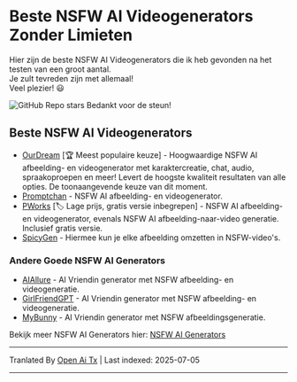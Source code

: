 # Beste NSFW AI Videogenerators Zonder Limieten

Hier zijn de beste NSFW AI Videogenerators die ik heb gevonden na het testen van een groot aantal. \
Je zult tevreden zijn met allemaal!\
Veel plezier! 😃 

![GitHub Repo stars](https://img.shields.io/github/stars/nsfw-ai-video-generator/nsfw-ai-video-generator-no-limit?style=social)
Bedankt voor de steun!

## Beste NSFW AI Videogenerators

* [OurDream](https://ourdream.ai/create/?ref=nsfwgenxyz) [🏆 Meest populaire keuze] - Hoogwaardige NSFW AI afbeelding- en videogenerator met karaktercreatie, chat, audio, spraakoproepen en meer! Levert de hoogste kwaliteit resultaten van alle opties. De toonaangevende keuze van dit moment.
* [Promptchan](https://nsfwgen.xyz/promptchan) - NSFW AI afbeelding- en videogenerator. 
* [PWorks](https://nsfwgen.xyz/pornworks) [🏷️ Lage prijs, gratis versie inbegrepen] - NSFW AI afbeelding- en videogenerator, evenals NSFW AI afbeelding-naar-video generatie. Inclusief gratis versie.
* [SpicyGen](https://nsfwgen.xyz/spicygen) - Hiermee kun je elke afbeelding omzetten in NSFW-video's.
  
### Andere Goede NSFW AI Generators
* [AIAllure](https://nsfwgen.xyz/aiallure) - AI Vriendin generator met NSFW afbeelding- en videogeneratie.
* [GirlFriendGPT](https://nsfwgen.xyz/girlfriendgpt) - AI Vriendin generator met NSFW afbeelding- en videogeneratie.
* [MyBunny](https://nsfwgen.xyz/mybunny) - AI Vriendin generator met NSFW afbeeldingsgeneratie.

Bekijk meer NSFW AI Generators hier: [NSFW AI Generators](https://linktr.ee/nsfwaigenerators)

---

Tranlated By [Open Ai Tx](https://github.com/OpenAiTx/OpenAiTx) | Last indexed: 2025-07-05

---